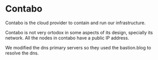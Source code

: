 # Contabo

Contabo is the cloud provider to contain and run our infrastructure. 

Contabo is not very ortodox in some aspects of its design, specially its network.
All the nodes in contabo have a public IP address. 

We modified the dns primary servers so they used the bastion.blog to resolve the dns.

